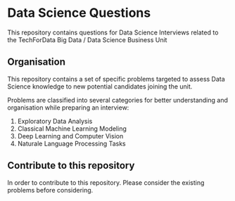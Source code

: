 # Data Science Questions

This repository contains questions for Data Science Interviews related to the TechForData Big Data / Data Science Business Unit

## Organisation

This repository contains a set of specific problems targeted to assess Data Science knowledge to new potential candidates joining the unit.

Problems are classified into several categories for better understanding and organisation while preparing an interview:

1. Exploratory Data Analysis
2. Classical Machine Learning Modeling
3. Deep Learning and Computer Vision
4. Naturale Language Processing Tasks

## Contribute to this repository

In order to contribute to this repository. Please consider the existing problems before considering.


